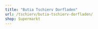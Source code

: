 ```yaml
---
title: "Butia Tschierv Dorfladen"
url: /tschierv/butia-tschierv-dorfladen/
shop: Supermarkt
---
```

